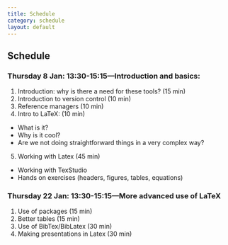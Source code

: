 ```yaml
---
title: Schedule
category: schedule
layout: default
---
```


## Schedule

### Thursday 8 Jan: 13:30-15:15—Introduction and basics:

1.	Introduction: why is there a need for these tools? (15 min)
2.	Introduction to version control (10 min)
3.	Reference managers (10 min)
4.	Intro to LaTeX: (10 min)
  -	What is it? 
  -	Why is it cool?
  -	Are we not doing straightforward things in a very complex way?
5.	Working with Latex (45 min)
  -	Working with TexStudio
  -	Hands on exercises (headers, figures, tables, equations)

### Thursday 22 Jan: 13:30-15:15—More advanced use of LaTeX

1.	Use of packages (15 min)
2.	Better tables (15 min)
3.	Use of BibTex/BibLatex (30 min)
4.	Making presentations in Latex (30 min)
